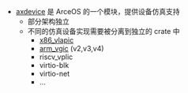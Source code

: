 * [axdevice](https://github.com/arceos-hypervisor/axdevice) 是 ArceOS 的一个模块，提供设备仿真支持
    * 部分架构独立
    * 不同的仿真设备实现需要被分离到独立的 crate 中
        * [x86_vlapic](https://github.com/arceos-hypervisor/x86_vlapic)
        * [arm_vgic](https://github.com/arceos-hypervisor/arm_vgic) (v2,v3,v4)
        * riscv_vplic
        * virtio-blk
        * virtio-net
        * ...
